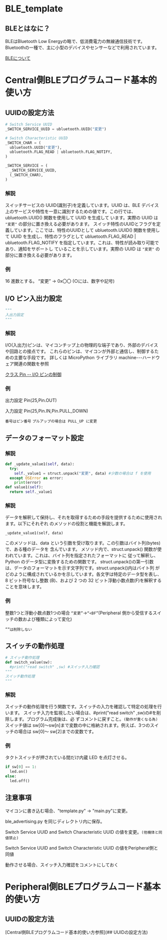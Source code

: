 # BLE_template

## BLEとはなに？

BLEはBluetooth Low Energyの略で、低消費電力の無線通信技術です。Bluetoothの一種で、主に小型のデバイスやセンサーなどで利用されています。

[BLEについて](https://www.musen-connect.co.jp/blog/course/trial-production/ble-beginner-1/)

# Central側BLEプログラムコード基本的使い方

## UUIDの設定方法

```python
# Switch Service UUID
_SWITCH_SERVICE_UUID = ubluetooth.UUID("変更")

# Switch Characteristic UUID
_SWITCH_CHAR = (
  ubluetooth.UUID("変更"),
  ubluetooth.FLAG_READ | ubluetooth.FLAG_NOTIFY,
)

_SWITCH_SERVICE = (
  _SWITCH_SERVICE_UUID,
  (_SWITCH_CHAR),
)
```

### 解説

スイッチサービスの UUID(識別子)を定義しています。UUID は、BLE デバイス上のサービスや特性を一意に識別するための値です。この行では、ubluetooth.UUID() 関数を使用して UUID を生成して います。実際の UUID は `"変更"` の部分に置き換える必要があります。
スイッチ特性のUUIDとフラグを定義しています。ここでは、特性のUUIDとして ubluetooth.UUID() 関数を使用して UUID を生成し、特性のフラグとして ubluetooth.FLAG_READ | ubluetooth.FLAG_NOTIFY を指定しています。これは、特性が読み取り可能であり、通知をサポートし ていることを示しています。実際の UUID は `"変更"` の部分に置き換える必要があります。

### 例

16 進数とする。
“変更” → 0x〇〇 (○には、数字や記号)

## I/O ピン入出力設定

```python
"""
入出力設定
"""
```

### 解説

I/O(入出力)ピンは、マイコンチップ上の物理的な端子であり、外部のデバイスや回路との接点です。
これらのピンは、マイコンが外部と通信し、制御するための主要な手段です。
詳しくは MicroPython ライブラリ machine---ハードウェア関連の関数を参照

[クラス Pin -- I/O ピンの制御](https://micropython-docs-ja.readthedocs.io/ja/latest/library/machine.Pin.html)

### 例

出力設定 Pin(25,Pin.OUT)

入力設定 Pin(25,Pin.IN,Pin.PULL_DOWN)

`番号はピン番号`
`プルアップの場合は PULL_UP に変更`

## データのフォーマット設定

### 解説

```python
def _update_value1(self, data):
  try:
    self._value1 = struct.unpack("変更", data) #少数の場合は f を使用
  except OSError as error:
    print(error)
def value1(self):
  return self._value1
```

### 解説

データを解釈して保持し、それを取得するための手段を提供するために使用されます。以下にそれぞれ
のメソッドの役割と機能を解説します。

`_update_value1(self, data)`

このメソッドは、data という引数を受け取ります。この引数はバイト列(bytes)で、ある種のデータを 含んでいます。
メソッド内で、struct.unpack() 関数が使われています。これは、バイト列を指定されたフォーマットに 従って解釈し、Python のデータ型に変換するための関数です。
struct.unpack()の第一引数は、データのフォーマットを示す文字列です。struct.unpack()内はバイト列 がどのように構成されているかを示しています。各文字は特定のデータ型を表し、8 ビット符号なし整数 (B)、および 2 つの 32 ビット浮動小数点数(F)を解釈することを意味します。

### 例

整数1つと浮動小数点数1つの場合
`“変更”`→`“<BF”`(Peripheral 側から受信するスイッチの数および種類によって変化)

`””は削除しない`

## スイッチの動作処理

```python
# スイッチ動作処理
def switch_value(sw):
  #print("read switch" ,sw) #スイッチ入力確認
"""
スイッチ動作処理
"""
```

### 解説

スイッチの動作処理を行う関数です。スイッチの入力を確認して特定の処理を行います。
スイッチ入力を監視したい場合は、#print("read switch" ,sw)の#を削除します。プログラム完成後は、必 ずコメントに戻すこと。`(動作が重くなる為)`
スイッチ値は sw[0]〜sw[n]まで変数の中に格納されます。例えば、3つのスイッチの場合は sw[0]〜 sw[2]までの変数です。

### 例

タクトスイッチが押されている間だけ内蔵 LED を点灯させる。

```python
if sw[0] == 1:
  led.on()
else:
  led.off()
```

## 注意事項

マイコンに書き込む場合、"template.py" → "main.py"に変更。

ble_advertising.py を同じディレクトリ内に保存。

Switch Service UUID and Switch Characteristic UUID の値を変更。`(他機体と同値禁止)`

Switch Service UUID and Switch Characteristic UUID の値をPeripheral側と同値 

動作させる場合、スイッチ入力確認をコメントにしておく

# Peripheral側BLEプログラムコード基本的使い方

## UUIDの設定方法

[Central側BLEプログラムコード基本的使い方参照](## UUIDの設定方法)

